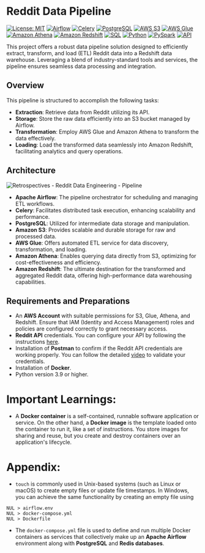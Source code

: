 # Reddit Data Pipeline
[![License: MIT](https://img.shields.io/badge/License-MIT-yellow.svg)](https://opensource.org/licenses/MIT)
[![Airflow](https://img.shields.io/badge/Airflow-blue.svg)](https://airflow.apache.org/docs/)
[![Celery](https://img.shields.io/badge/Celery-green.svg)](https://docs.celeryq.dev/en/stable/getting-started/introduction.html)
[![PostgreSQL](https://img.shields.io/badge/PostgreSQL-red.svg)](https://www.postgresql.org/docs/)
[![AWS S3](https://img.shields.io/badge/AWS%20S3-yellow.svg)](https://docs.aws.amazon.com/s3/)
[![AWS Glue](https://img.shields.io/badge/AWS%20Glue-blue.svg)](https://docs.aws.amazon.com/glue/)
[![Amazon Athena](https://img.shields.io/badge/Amazon%20Athena-green.svg)](https://docs.aws.amazon.com/athena/)
[![Amazon Redshift](https://img.shields.io/badge/Amazon%20Redshift-red.svg)](https://docs.aws.amazon.com/redshift/)
[![SQL](https://img.shields.io/badge/SQL-yellow.svg)](https://www.w3schools.com/sql/sql_quickref.asp)
[![Python](https://img.shields.io/badge/Python-blue.svg)](https://docs.python.org/3.11/)
[![PySpark](https://img.shields.io/badge/PySpark-green.svg)](https://spark.apache.org/docs/latest/api/python/index.html)
[![API](https://img.shields.io/badge/API-red.svg)](https://aws.amazon.com/what-is/api/#:~:text=API%20stands%20for%20Application%20Programming,other%20using%20requests%20and%20responses.)


This project offers a robust data pipeline solution designed to efficiently extract, transform, and load (ETL) Reddit data into a Redshift data warehouse. Leveraging a blend of industry-standard tools and services, the pipeline ensures seamless data processing and integration.

## Overview
This pipeline is structured to accomplish the following tasks:

- __Extraction__: Retrieve data from Reddit utilizing its API.
- __Storage__: Store the raw data efficiently into an S3 bucket managed by Airflow.
- __Transformation__: Employ AWS Glue and Amazon Athena to transform the data effectively.
- __Loading__: Load the transformed data seamlessly into Amazon Redshift, facilitating analytics and query operations.

## Architecture

![Retrospectives - Reddit Data Engineering - Pipeline](https://github.com/VivekaAryan/Reddit-Data-Pipeline/assets/52493029/5816ce6f-dfff-4493-9797-13af63cd3308)

- __Apache Airflow__: The pipeline orchestrator for scheduling and managing ETL workflows.
- __Celery__: Facilitates distributed task execution, enhancing scalability and performance.
- __PostgreSQL__: Utilized for intermediate data storage and manipulation.
- __Amazon S3__: Provides scalable and durable storage for raw and processed data.
- __AWS Glue__: Offers automated ETL service for data discovery, transformation, and loading.
- __Amazon Athena__: Enables querying data directly from S3, optimizing for cost-effectiveness and efficiency.
- __Amazon Redshift__: The ultimate destination for the transformed and aggregated Reddit data, offering high-performance data warehousing capabilities.

## Requirements and Preparations
- An __AWS Account__ with suitable permissions for S3, Glue, Athena, and Redshift. Ensure that IAM (Identity and Access Management) roles and policies are configured correctly to grant necessary access.
- __Reddit API__ credentials. You can configure your API by following the instructions [here](https://www.reddit.com/wiki/api/).
- Installation of __Postman__ to confirm if the Reddit API credentials are working properly. You can follow the detailed [video](https://www.youtube.com/watch?v=x9boO9x3TDA) to validate your credentials.
- Installation of __Docker__.
- Python version 3.9 or higher.
  
# Important Learnings:
- A __Docker container__ is a self-contained, runnable software application or service. On the other hand, a __Docker image__ is the template loaded onto the container to run it, like a set of instructions. You store images for sharing and reuse, but you create and destroy containers over an application's lifecycle.

# Appendix:
- ```touch``` is commonly used in Unix-based systems (such as Linux or macOS) to create empty files or update file timestamps. In Windows, you can achieve the same functionality by creating an empty file using
```
NUL > airflow.env
NUL > docker-compose.yml
NUL > Dockerfile
```

- The ```docker-compose.yml``` file is used to define and run multiple Docker containers as services that collectively make up an __Apache Airflow__ environment along with __PostgreSQL__ and __Redis databases__.
